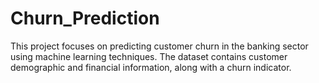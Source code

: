 # Churn_Prediction
This project focuses on predicting customer churn in the banking sector using machine learning techniques. The dataset contains customer demographic and financial information, along with a churn indicator.
